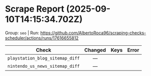 # Scrape Report (2025-09-10T14:15:34.702Z)

Group: `seo`  |  Run: https://github.com/AlbertoRoca96/scraping-checks-scheduler/actions/runs/17616655812

| Check | Changed | Keys | Error |
|---|:---:|:--|:--|
| `playstation_blog_sitemap_diff` | — |  |  |
| `nintendo_us_news_sitemap_diff` | — |  |  |
